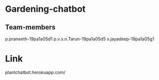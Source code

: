 # Gardening-chatbot
## Team-members
p.praneeth-19pa1a05d1
p.v.s.n.Tarun-19pa1a05d5
s.jayadeep-19pa1a05g1
# Link
plantchatbot.herokuapp.com/
